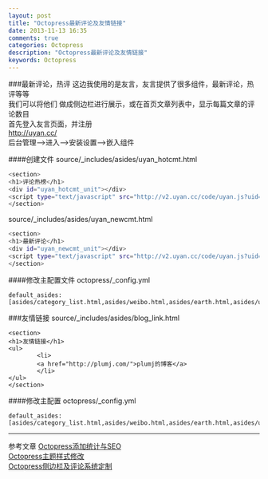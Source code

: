 ```yaml
---
layout: post
title: "Octopress最新评论及友情链接"
date: 2013-11-13 16:35
comments: true
categories: Octopress
description: "Octopress最新评论及友情链接"
keywords: Octopress
---
```



###最新评论，热评
这边我使用的是友言，友言提供了很多组件，最新评论，热评等等   
我们可以将他们 做成侧边栏进行展示，或在首页文章列表中，显示每篇文章的评论数目  
首先登入友言页面，并注册   
http://uyan.cc/  
后台管理-->进入-->安装设置-->嵌入组件  

####创建文件
source/_includes/asides/uyan_hotcmt.html   
```bash
<section>
<h1>评论热榜</h1>
<div id="uyan_hotcmt_unit"></div>
<script type="text/javascript" src="http://v2.uyan.cc/code/uyan.js?uid=xxxxxx"></script> <!-- 如果已经过加载此行JS，即可不用重复加载 -->
</section>
```

<!-- more -->

source/_includes/asides/uyan_newcmt.html  
```bash
<section>
<h1>最新评论</h1>
<div id="uyan_newcmt_unit"></div>
<script type="text/javascript" src="http://v2.uyan.cc/code/uyan.js?uid=xxxxxx"></script> <!-- 如果已经过加载此行JS，即可不用重复加载 -->
</section>
```


####修改主配置文件
octopress/_config.yml  
```
default_asides: [asides/category_list.html,asides/weibo.html,asides/earth.html,asides/uyan_hotcmt.html,asides/uyan_newcmt.html]
```



###友情链接
source/_includes/asides/blog_link.html   
```
<section>
<h1>友情链接</h1>
<ul>
        <li>
        <a href="http://plumj.com/">plumj的博客</a>
        </li>
</ul>
</section>
```



####修改主配置
octopress/_config.yml   
```
default_asides: [asides/category_list.html,asides/weibo.html,asides/earth.html,asides/uyan_hotcmt.html,asides/uyan_newcmt.html,asides/blog_link.html]
```

--------
参考文章
[Octopress添加统计与SEO](http://812lcl.github.io/blog/2013/10/29/octopresstian-jia-tong-ji-yu-seo/)   
[Octopress主题样式修改](http://812lcl.github.io/blog/2013/10/27/octopresszhu-ti-yang-shi-xiu-gai/)    
[Octopress侧边栏及评论系统定制](http://812lcl.github.io/blog/2013/10/26/octopressce-bian-lan-ji-ping-lun-xi-tong-ding-zhi/)   

